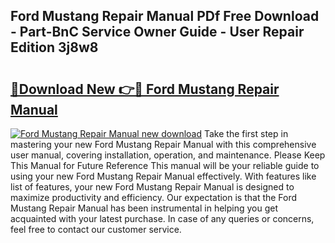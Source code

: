 ## Ford Mustang Repair Manual PDf Free Download - Part-BnC Service Owner Guide - User Repair Edition 3j8w8

# <h2><a href="http://bc12058.oget.top/?id=Ford+Mustang+Repair+Manual">🔗Download New 👉🔴 Ford Mustang Repair Manual</a></h2>

[![Ford Mustang Repair Manual new download](https://i.imgur.com/5g1atiW.png)](http://bc12058.oget.top/?id=Ford+Mustang+Repair+Manual)
Take the first step in mastering your new Ford Mustang Repair Manual with this comprehensive user manual, covering installation, operation, and maintenance. Please Keep This Manual for Future Reference This manual will be your reliable guide to using your new Ford Mustang Repair Manual effectively. With features like list of features, your new Ford Mustang Repair Manual is designed to maximize productivity and efficiency. Our expectation is that the Ford Mustang Repair Manual has been instrumental in helping you get acquainted with your latest purchase. In case of any queries or concerns, feel free to contact our customer service.
